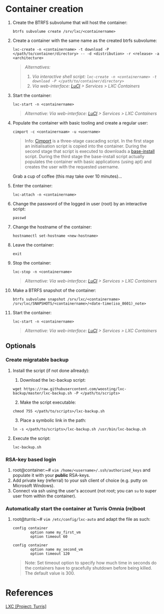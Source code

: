 # Container creation

1. Create the BTRFS subvolume that will host the container:

    ```shell
    btrfs subvolume create /srv/lxc/<containername>
    ```

2. Create a container with the same name as the created btrfs subvolume:

	```shell
    lxc-create -n <containername> -t download -P </path/to/container/directory> -- -d <distribution> -r <release> -a <architecture>
    ```
	> *Alternatives:*
	> 1. *Via interactive shell script: `lxc-create -n <containername> -t download -P </path/to/container/directory>`*
	> 2. *Via web-interface: [LuCI](192.168.1.1/cgi-bin/luci/) > Services > LXC Containers*

3. Start the container:

    ```shell
    lxc-start -n <containername>
    ```

    > *Alternative: Via web-interface: [LuCI](192.168.1.1/cgi-bin/luci/) > Services > LXC Containers*

4. Populate the container with basic tooling and create a regular user:

    ```shell
    cimport -c <containernaam> -u <username>
    ```

    > Info: [Cimport](https://github.com/woosting/cimports) is a three-stage cascading script. In the first stage an initialisation script is copied into the container. During the second stage that script is executed to downloads a [base-install](https://github.com/woosting/baseInst) script. During the third stage the base-install script actually populates the container with basic applications (using apt) and creates the user with the requested username.
    
    Grab a cup of coffee (this may take over 10 minutes)...
    
5. Enter the container:

    ```shell
    lxc-attach -n <containername>
    ```
    
6. Change the password of the logged in user (root) by an interactive script:

    ```shell
    passwd
    ```
    
7. Change the hostname of the container:

    ```shell
    hostnamectl set-hostname <new-hostname>
    ```
    
8. Leave the container:

    ```shell
    exit
    ```

9. Stop the container:

    ```shell
    lxc-stop -n <containername>
    ```
	> *Alternative: Via web-interface: [LuCI](192.168.1.1/cgi-bin/luci/) > Services > LXC Containers*

10. Make a BTRFS snapshot of the container:

    ```shell
    btrfs subvolume snapshot /srv/lxc/<containername> /srv/lxc/SNAPSHOTS/<containername>/<date-time(iso_8601)_note>
    ```

9. Start the container:

    ```shell
    lxc-start -n <containername>
    ```
	> *Alternative: Via web-interface: [LuCI](192.168.1.1/cgi-bin/luci/) > Services > LXC Containers*

## Optionals

### Create migratable backup

1. Install the script (if not done allready):

	1. Download the lxc-backup script:
    ```shell
    wget https://raw.githubusercontent.com/woosting/lxc-backup/master/lxc-backup.sh -P </path/to/scripts>
	```

	2. Make the script executable:
    ```shell
    chmod 755 </path/to/scripts>/lxc-backup.sh
	```

	3. Place a symbolic link in the path:
    ```shell
    ln -s </path/to/scripts>/lxc-backup.sh /usr/bin/lxc-backup.sh
	```

2. Execute the script:
    ```shell
    lxc-backup.sh
	```




### RSA-key based login
1. root@container:~# `vim /home/<username>/.ssh/authorized_keys` and populate it with your **public** RSA-keys.
2. Add private key (referral) to your ssh client of choice (e.g. putty on Microsoft Windows).
3. Connect via ssh using the user's account (not root; you can `su` to super user from within the container).


### Automatically start the container at Turris Omnia (re)boot

1. root@turris:~# `vim /etc/config/lxc-auto` and adapt the file as such:

    ```
    config container
            option name my_first_vm
            option timeout 60

    config container
            option name my_second_vm
            option timeout 120
    ```
    > Note: Set timeout option to specify how much time in seconds do the containers have to gracefully shutdown before being killed. The default value is 300. 


# References

[LXC [Project: Turris]][1]

<!-- REFERENCES -->
[1]:https://www.turris.cz/doc/en/howto/lxc

